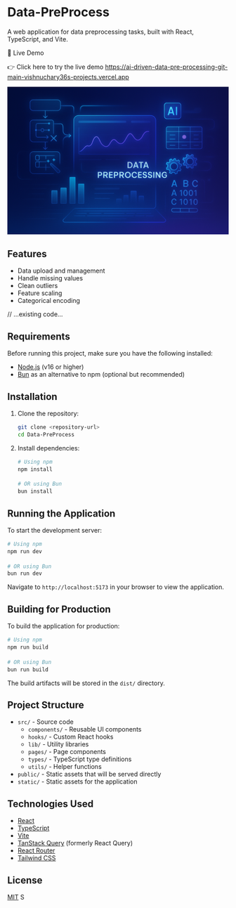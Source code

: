 # Data-PreProcess

A web application for data preprocessing tasks, built with React, TypeScript, and Vite.

🚀 Live Demo

👉 Click here to try the live demo https://ai-driven-data-pre-processing-git-main-vishnuchary36s-projects.vercel.app


![Background](./static/bg.png)

## Features

- Data upload and management
- Handle missing values
- Clean outliers
- Feature scaling
- Categorical encoding

// ...existing code...

## Requirements

Before running this project, make sure you have the following installed:

- [Node.js](https://nodejs.org/) (v16 or higher)
- [Bun](https://bun.sh/) as an alternative to npm (optional but recommended)

## Installation

1. Clone the repository:

   ```bash
   git clone <repository-url>
   cd Data-PreProcess
   ```

2. Install dependencies:

   ```bash
   # Using npm
   npm install

   # OR using Bun
   bun install
   ```

## Running the Application

To start the development server:

```bash
# Using npm
npm run dev

# OR using Bun
bun run dev
```

Navigate to `http://localhost:5173` in your browser to view the application.

## Building for Production

To build the application for production:

```bash
# Using npm
npm run build

# OR using Bun
bun run build
```

The build artifacts will be stored in the `dist/` directory.

## Project Structure

- `src/` - Source code
  - `components/` - Reusable UI components
  - `hooks/` - Custom React hooks
  - `lib/` - Utility libraries
  - `pages/` - Page components
  - `types/` - TypeScript type definitions
  - `utils/` - Helper functions
- `public/` - Static assets that will be served directly
- `static/` - Static assets for the application

## Technologies Used

- [React](https://reactjs.org/)
- [TypeScript](https://www.typescriptlang.org/)
- [Vite](https://vitejs.dev/)
- [TanStack Query](https://tanstack.com/query/latest) (formerly React Query)
- [React Router](https://reactrouter.com/)
- [Tailwind CSS](https://tailwindcss.com/)

## License

[MIT](LICENSE)
S
